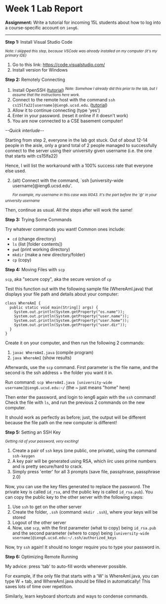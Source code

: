 # Week 1 Lab Report

**Assignment:** Write a tutorial for incoming 15L students about how to log into a course-specific account on `ieng6`.

---

**Step 1:** Install Visual Studio Code

<sup>_Note: I skipped this step, because VSCode was already installed on my computer (it's my primary IDE)_</sup>

1. Go to this link: https://code.visualstudio.com/
2. Install version for Windows

**Step 2:** Remotely Connecting 

1. Install OpenSSH ([tutorial](https://learn.microsoft.com/en-us/windows-server/administration/openssh/openssh_install_firstuse?tabs=gui)) <sup>_Note: Somehow I already did this prior to the lab, but I assume that the instructions here work._</sup>
2. Connect to the remote host with the command `ssh cs15lfa22[username]@ieng6.ucsd.edu`. ([tutorial](https://code.visualstudio.com/docs/remote/ssh#_connect-to-a-remote-host))
3. Allow it to continue connecting (type 'yes')
4. Enter in your password. (reset it online if it doesn't work)
5. You are now connected to a CSE basement computer!

_--Quick interlude--_

Starting from step 2, everyone in the lab got stuck. Out of about 12-14 people in the aisle, only a grand total of 2 people managed to successfully connect to the server using their university given username (i.e. the one that starts with cs15lfa22)

Hence, I will list the workaround with a 100% success rate that everyone else used.

2. (alt) Connect with the command, `ssh [university-wide username]@ieng6.ucsd.edu'. 

&nbsp;&nbsp;&nbsp;&nbsp;&nbsp;&nbsp;<sup>_For example, my username in this case was lil043. It's the part before the '@' in your university username_</sup>

Then, continue as usual. All the steps after will work the same!

**Step 3:** Trying Some Commands

Try whatever commands you want! Common ones include: 
* `cd` (change directory)
* `ls` (list [folder contents])
* `pwd` (print working directory)
* `mkdir` (make a new directory/folder)
* `cp` (copy)

**Step 4:** Moving Files with `scp`

`scp`, aka "secure copy", aka the secure version of `cp`

Test this function out with the following sample file (WhereAmI.java) that displays your file path and details about your computer:
```
class WhereAmI {
  public static void main(String[] args) {
    System.out.println(System.getProperty("os.name"));
    System.out.println(System.getProperty("user.name"));
    System.out.println(System.getProperty("user.home"));
    System.out.println(System.getProperty("user.dir"));
  }
}
```

Create it on your computer, and then run the following 2 commands:
1. `javac WhereAmI.java` (compile program)
2. `java WhereAmI` (show results)

Afterwards, use the `scp` command. First parameter is the file name, and the second is the ssh address + the folder you want it in.

Run command:
`scp WhereAmI.java [university-wide username]@ieng6.ucsd.edu:~/` (the ~ just means "home" here)

Then enter the password, and login to ieng6 again with the `ssh` command! Check the file with `ls`, and run the previous 2 commands on the new computer.

It should work as perfectly as before; just, the output will be different because the file path on the new computer is different!

**Step 5:** Setting an SSH Key

<sup>_Getting rid of your password, very exciting!_</sup>

1. Create a pair of `ssh` keys (one public, one private), using the command `ssh-keygen`
2. A key pair will be generated using RSA, which iirc uses prime numbers and is pretty secure/hard to crack.
3. Simply press 'enter' for all 3 prompts (save file, passphrase, passphrase 2.0)

Now, you can use the key files generated to replace the password. The private key is called `id_rsa`, and the public key is called `id_rsa.pub`). You can copy the public key to the other server with the following steps:

1. Use `ssh` to get on the other server
2. Create the folder, `.ssh` (command: `mkdir .ssh`), where your keys will be stored
3. Logout of the other server
4. Now, use `scp`, with the first parameter (what to copy) being `id_rsa.pub` and the second parameter (where to copy) being `[university-wide username]@ieng6.ucsd.edu:~/.ssh/authorized_keys`

Now, try `ssh` again! It should no longer require you to type your password in.

**Step 6:** Optimizing Remote Running

My advice: press 'tab' to auto-fill words whenever possible.

For example, if the only file that starts with a 'W' is WhereAmI.java, you can type W + tab, and WhereAmI.java should be filled in automatically! This saves lots of time over repetition.

Similarly, learn keyboard shortcuts and ways to condense commands.

